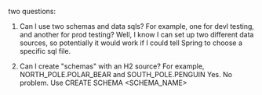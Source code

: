 two questions:

1. Can I use two schemas and data sqls?
For example, one for devl testing, and another for prod testing?
Well, I know I can set up two different data sources, so potentially it would work
if I could tell Spring to choose a specific sql file.

2. Can I create "schemas" with an H2 source?
For example, NORTH_POLE.POLAR_BEAR and SOUTH_POLE.PENGUIN
Yes. No problem. Use CREATE SCHEMA <SCHEMA_NAME>